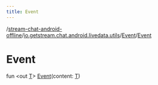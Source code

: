```yaml
---
title: Event
---
```

/[stream-chat-android-offline](../../index.md)/[io.getstream.chat.android.livedata.utils](../index.md)/[Event](index.md)/[Event](Event.md)  
  
  
  
# Event  
fun &lt;out [T](index.md)&gt; [Event](Event.md)(content: [T](index.md))

